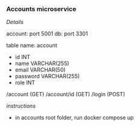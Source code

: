 ### Accounts microservice 

*Details*

account: port 5001
db: port 3301

table name: account
- id INT
- name VARCHAR(255)
- email VARCHAR(50)
- password VARCHAR(255)
- role INT

/account (GET)
/account/id (GET)
/login (POST)

*instructions*
- in accounts root folder, run docker compose up